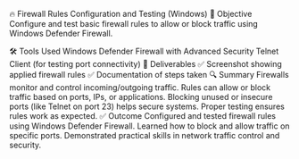 🔥 Firewall Rules Configuration and Testing (Windows)
🎯 Objective
Configure and test basic firewall rules to allow or block traffic using Windows Defender Firewall.

🛠️ Tools Used
Windows Defender Firewall with Advanced Security
Telnet Client (for testing port connectivity)
📁 Deliverables
✅ Screenshot showing applied firewall rules
✅ Documentation of steps taken
🔍 Summary
Firewalls monitor and control incoming/outgoing traffic.
Rules can allow or block traffic based on ports, IPs, or applications.
Blocking unused or insecure ports (like Telnet on port 23) helps secure systems.
Proper testing ensures rules work as expected.
✅ Outcome
Configured and tested firewall rules using Windows Defender Firewall.
Learned how to block and allow traffic on specific ports.
Demonstrated practical skills in network traffic control and security.
